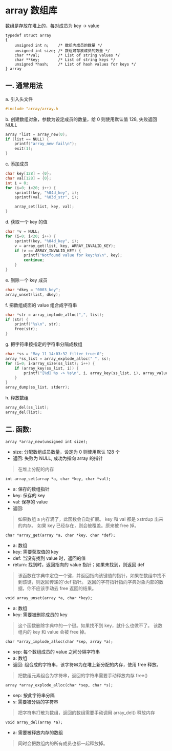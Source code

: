 # array 数组库

数组是存放在堆上的，每对成员为 key -> value

```
typedef struct array
{
    unsigned int n;    /* 数组内成员的数量 */
    unsigned int size; /* 数组可存放成员的数量 */
    char **val;        /* List of string values */
    char **key;        /* List of string keys */
    unsigned *hash;    /* List of hash values for keys */
} array
```

## 一. 通常用法

a. 引入头文件

```c
#include "array/array.h
```

b. 创建数组对象，参数为设定成员的数量，给 0 则使用默认值 128, 失败返回 NULL

```c
array *list = array_new(0);
if (list == NULL) {
    printf("array_new fail\n");
    exit(1);
}
```

c. 添加成员

```c
char key[128] = {0};
char val[128] = {0};
int i = 0;
for (i=0; i<20; i++) {
    sprintf(key, "%04d_key", i);
    sprintf(val, "%03d_str", i);

    array_set(list, key, val);
}
```

d. 获取一个 key 的值

```c
char *v = NULL;
for (i=0; i<20; i++) {
    sprintf(key, "%04d_key", i);
    v = array_get(list, key, ARRAY_INVALID_KEY);
    if (v == ARRAY_INVALID_KEY) {
        printf("Notfound value for key:%s\n", key);
        continue;
    }
}
```

e. 删除一个 key 成员

```c
char *dkey = "0003_key";
array_unset(list, dkey);
```

f. 把数组成面的 value 组合成字符串

```c
char *str = array_implode_alloc(",", list);
if (str) {
    printf("%s\n", str);
    free(str);
}
```

g. 把字符串按指定的字符串分隔成数组

```c
char *ss = "May 11 14:03:32 filter_true:0";
array *ss_list = array_explode_alloc(" ", ss);
for (i=0; i<array_size(ss_list); i++) {
    if (array_key(ss_list, i)) {
        printf("[%d] %s -> %s\n", i, array_key(ss_list, i), array_value(ss_list, i));
    }
}
array_dump(ss_list, stderr);
```

h. 释放数组

```c
array_del(ss_list);
array_del(list);
```

## 二. 函数:

```
array *array_new(unsigned int size);
```

- size: 分配数组成员数量，设定为 0 则使用默认 128 个
- 返回: 失败为 NULL, 成功为指向 array 的指针

> 在堆上分配的内存

```
int array_set(array *a, char *key, char *val);
```

- a: 保存的数组指针
- key: 保存的 key
- val: 保存的 value
- 返回:

> 如果数组 a 内存满了，此函数会自动扩展。 key 和 val 都是 xstrdup 出来的内存。
> 如果 key 已经存在，则会被覆盖。原来被 free 掉。

```
char *array_get(array *a, char *key, char *def);
```

- a: 数组
- key: 需要获取值的 key
- def: 当没有找到 value 时，返回的值
- return: 找到时，返回指向的 value 指针；如果未找到，则返回 def

> 该函数在字典中定位一个键，并返回指向该键值的指针，如果在数组中找不到该键，则返回传递的'def'指针。
> 返回的字符指针指向字典对象内部的数据，你不应该手动去 free 返回的结果。

```
void array_unset(array *a, char *key);
```

- a: 数组
- key: 需要被删除成员的 key

> 这个函数删除字典中的一个键。如果找不到 key，就什么也做不了。
> 该数组内的 key 和 value 会被 free 掉。

```
char *array_implode_alloc(char *sep, array *a);
```

- sep: 每个数组成员的 value 之间分隔字符串
- a: 数组
- 返回: 组合成的字符串，该字符串为在堆上新分配的内存，使用 free 释放。

> 把数组元素组合为字符串，返回的字符串需要手动释放内存 free()

```
array *array_explode_alloc(char *sep, char *s);
```

- sep: 按此字符串分隔
- s: 需要被分隔的字符串

> 把字符串打散为数组，返回的数组需要手动调用 array_del() 释放内存

```
void array_del(array *a);
```

- a: 需要被释放内存的数组

> 同时会把数组内的所有成员也都一起释放掉。
